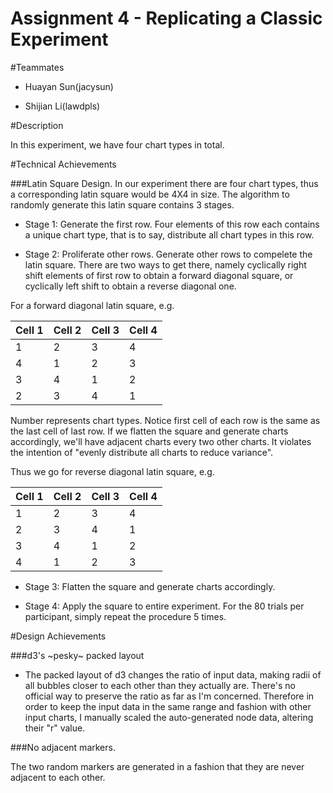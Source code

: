 Assignment 4 - Replicating a Classic Experiment  
===

#Teammates

- Huayan Sun(jacysun)

- Shijian Li(lawdpls)

#Description

In this experiment, we have four chart types in total. 

#Technical Achievements

###Latin Square Design. 
In our experiment there are four chart types, thus a corresponding latin square would be 4X4 in size. The algorithm to randomly generate this latin square contains 3 stages. 

- Stage 1: Generate the first row. Four elements of this row each contains a unique chart type, that is to say, distribute all chart types in this row.

- Stage 2: Proliferate other rows. Generate other rows to compelete the latin square. There are two ways to get there, namely cyclically right shift elements of first row to obtain a forward diagonal square, or cyclically left shift to obtain a reverse diagonal one.

For a forward diagonal latin square, e.g. 

Cell 1 | Cell 2 | Cell 3 | Cell 4
------ | ------ | ------ | ------
1      | 2      | 3      | 4
4      | 1      | 2      | 3
3      | 4      | 1      | 2
2      | 3      | 4      | 1

Number represents chart types.
Notice first cell of each row is the same as the last cell of last row. If we flatten the square and generate charts accordingly, we'll have adjacent charts every two other charts. It violates the intention of "evenly distribute all charts to reduce variance".

Thus we go for reverse diagonal latin square, e.g.

Cell 1 | Cell 2 | Cell 3 | Cell 4
------ | ------ | ------ | ------
1      | 2      | 3      | 4
2      | 3      | 4      | 1
3      | 4      | 1      | 2
4      | 1      | 2      | 3

- Stage 3: Flatten the square and generate charts accordingly.

- Stage 4: Apply the square to entire experiment. For the 80 trials per participant, simply repeat the procedure 5 times.

#Design Achievements

###d3's ~pesky~ packed layout

- The packed layout of d3 changes the ratio of input data, making radii of all bubbles closer to each other than they actually are. There's no official way to preserve the ratio as far as I'm concerned. Therefore in order to keep the input data in the same range and fashion with other input charts, I manually scaled the auto-generated node data, altering their "r" value.

###No adjacent markers. 

The two random markers are generated in a fashion that they are never adjacent to each other. 
